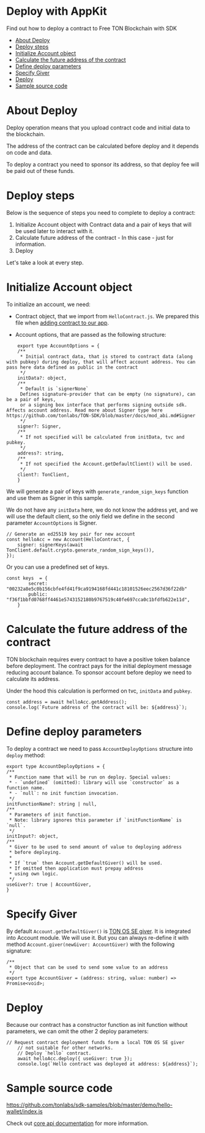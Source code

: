 # Deploy with AppKit

Find out how to deploy a contract to Free TON Blockchain with SDK

- [About Deploy](#about-deploy)
- [Deploy steps](#deploy-steps)
- [Initialize Account object](#initialize-account-object)
- [Calculate the future address of the contract](#calculate-the-future-address-of-the-contract)
- [Define deploy parameters](#define-deploy-parameters)
- [Specify Giver](#specify-giver)
- [Deploy](#deploy)
- [Sample source code](#sample-source-code)


# About Deploy

Deploy operation means that you upload contract code and initial data to the blockchain. 

The address of the contract can be calculated before deploy and it depends on code and data.  

To deploy a contract you need to sponsor its address, so that deploy fee will be paid out of these funds.

# Deploy steps

Below is the sequence of steps you need to complete to deploy a contract:

1. Initialize Account object with Contract data and a pair of keys that will be used later to interact with it. 
2. Calculate future address of the contract - In this case - just for information. 
3. Deploy

Let's take a look at every step.

# Initialize Account object

To initialize an account, we need:

- Contract object, that we import from `HelloContract.js`. We prepared this file when [adding contract to our app](https://github.com/tonlabs/TON-SDK/blob/master/guides/installation/3_add_contract_to_your_app.md).

- Account options, that are passed as the following structure:

```
    export type AccountOptions = {
    /**
     * Initial contract data, that is stored to contract data (along with pubkey) during deploy, that will affect account address. You can pass here data defined as public in the contract
     */
    initData?: object,
    /**
     * Default is `signerNone`
     Defines signature-provider that can be empty (no signature), can be a pair of keys,
     or a signing box interface that performs signing outside sdk. Affects account address. Read more about Signer type here https://github.com/tonlabs/TON-SDK/blob/master/docs/mod_abi.md#Signer
     */
    signer?: Signer,
    /**
     * If not specified will be calculated from initData, tvc and pubkey.
     */
    address?: string,
    /**
     * If not specified the Account.getDefaultClient() will be used.
     */
    client?: TonClient,
    }
```

We will generate a pair of keys with `generate_random_sign_keys` function and use them as Signer in this sample.  

We do not have any `initData` here, we do not know the address yet, and we will use the default client, so the only field we define in the second parameter `AccountOptions` is Signer. 

    // Generate an ed25519 key pair for new account
    const helloAcc = new Account(HelloContract, {
        signer: signerKeys(await TonClient.default.crypto.generate_random_sign_keys()),
    });

Or you can use a predefined set of keys.

    const keys  = {
			secret: "00232a8e5c0b156cbfe4fd41f9ca9194168fd441c18101526eec2567d36f22db"
            public: "f36f1bbfd0768ff4461e5743152180b9767519c40fe697cca0c1bfdfb622e11d",         
        }


# Calculate the future address of the contract

TON blockchain requires every contract to have a positive token balance before deployment. The contract pays for the initial deployment message reducing account balance. To sponsor account before deploy we need to calculate its address. 

Under the hood this calculation is performed on tvc, `initData` and `pubkey`.

    const address = await helloAcc.getAddress();
    console.log(`Future address of the contract will be: ${address}`);

# Define deploy parameters

To deploy a contract we need to pass `AccountDeployOptions` structure into `deploy` method:

    export type AccountDeployOptions = {
    /**
     * Function name that will be run on deploy. Special values:
     * - `undefined` (omitted): library will use `constructor` as a function name.
     * - `null`: no init function invocation.
     */
    initFunctionName?: string | null,
    /**
     * Parameters of init function.
     * Note: library ignores this parameter if `initFunctionName` is `null`.
     */
    initInput?: object,
    /**
     * Giver to be used to send amount of value to deploying address
     * before deploying.
     *
     * If `true` then Account.getDefaultGiver() will be used.
     * If omitted then application must prepay address
     * using own logic.
     */
    useGiver?: true | AccountGiver,
    }

# Specify Giver

By default `Account.getDefaultGiver()` is [TON OS SE giver](https://github.com/tonlabs/tonos-se/tree/master/contracts). It is integrated into Account module. We will use it.  But you can always re-define it with method `Account.giver(newGiver: AccountGiver)` with the following signature:

    /**
     * Object that can be used to send some value to an address 
     */
    export type AccountGiver = (address: string, value: number) => Promise<void>;


# Deploy

Because our contract has a constructor function as init function without parameters,  we can omit the other 2 deploy parameters:

    // Request contract deployment funds form a local TON OS SE giver
        // not suitable for other networks.
        // Deploy `hello` contract.
        await helloAcc.deploy({ useGiver: true });
        console.log(`Hello contract was deployed at address: ${address}`);

# Sample source code

https://github.com/tonlabs/sdk-samples/blob/master/demo/hello-wallet/index.js


Check out [core api documentation](https://github.com/tonlabs/TON-SDK/blob/master/guides/work_with_contracts/1_deploy.md) for more information.
